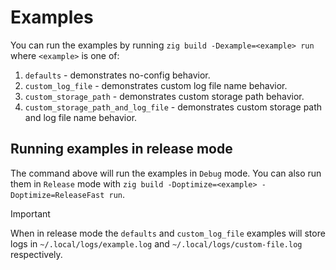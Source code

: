 # Examples

You can run the examples by running `zig build -Dexample=<example> run` where `<example>` is one
of:

1. `defaults` - demonstrates no-config behavior.
2. `custom_log_file` - demonstrates custom log file name behavior.
3. `custom_storage_path` - demonstrates custom storage path behavior.
4. `custom_storage_path_and_log_file` - demonstrates custom storage path and log file name
behavior.

## Running examples in release mode

The command above will run the examples in `Debug` mode. You can also run them in `Release` mode
with `zig build -Doptimize=<example> -Doptimize=ReleaseFast run`.

> [!IMPORTANT]
> When in release mode the `defaults` and `custom_log_file` examples will store logs in
> `~/.local/logs/example.log` and `~/.local/logs/custom-file.log` respectively.
